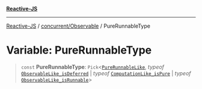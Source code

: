 [**Reactive-JS**](../../../README.md)

***

[Reactive-JS](../../../README.md) / [concurrent/Observable](../README.md) / PureRunnableType

# Variable: PureRunnableType

> `const` **PureRunnableType**: `Pick`\<[`PureRunnableLike`](../../interfaces/PureRunnableLike.md), *typeof* [`ObservableLike_isDeferred`](../../variables/ObservableLike_isDeferred.md) \| *typeof* [`ComputationLike_isPure`](../../../computations/variables/ComputationLike_isPure.md) \| *typeof* [`ObservableLike_isRunnable`](../../variables/ObservableLike_isRunnable.md)\>
